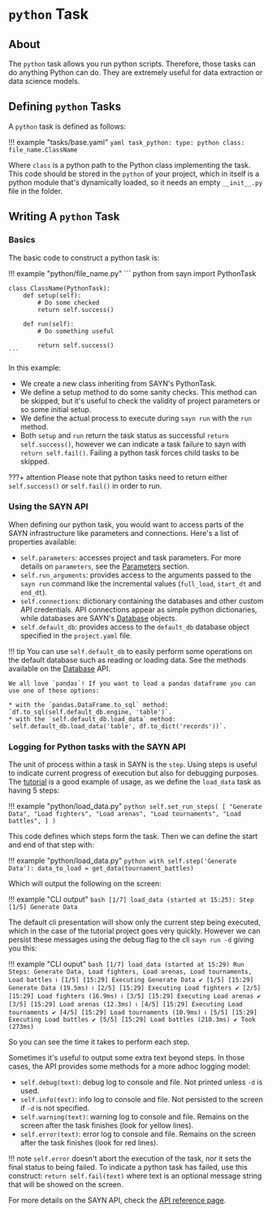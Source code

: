 # `python` Task

## About

The `python` task allows you run python scripts. Therefore, those tasks can do anything Python can
do. They are extremely useful for data extraction or data science models.

## Defining `python` Tasks

A `python` task is defined as follows:

!!! example "tasks/base.yaml"
    ```yaml
    task_python:
      type: python
      class: file_name.ClassName
    ```

Where `class` is a python path to the Python class implementing the task. This code should be stored in the
`python` of your project, which in itself is a python module that's dynamically loaded, so it needs an empty
`__init__.py` file in the folder.

## Writing A `python` Task

### Basics

The basic code to construct a python task is:

!!! example "python/file_name.py"
    ``` python
    from sayn import PythonTask

    class ClassName(PythonTask):
        def setup(self):
            # Do some checked
            return self.success()

        def run(self):
            # Do something useful

            return self.success()
    ```

In this example:

* We create a new class inheriting from SAYN's PythonTask.
* We define a setup method to do some sanity checks. This method can be skipped, but it's
  useful to check the validity of project parameters or so some initial setup.
* We define the actual process to execute during `sayn run` with the `run` method.
* Both `setup` and `run` return the task status as successful `return self.success()`, however
  we can indicate a task failure to sayn with `return self.fail()`. Failing a python task
  forces child tasks to be skipped.

???+ attention
     Please note that python tasks need to return either `self.success()` or `self.fail()` in order to run.

### Using the SAYN API

When defining our python task, you would want to access parts of the SAYN infrastructure like
parameters and connections. Here's a list of properties available:

* `self.parameters`: accesses project and task parameters. For more details on `parameters`,
  see the [Parameters](../parameters.md) section.
* `self.run_arguments`: provides access to the arguments passed to the `sayn run` command like
  the incremental values (`full_load`, `start_dt` and `end_dt`).
* `self.connections`: dictionary containing the databases and other custom API credentials. API
  connections appear as simple python dictionaries, while databases are SAYN's [Database](../api/database.md)
  objects.
* `self.default_db`: provides access to the `default_db` database object specified in the `project.yaml` file.

!!! tip
    You can use `self.default_db` to easily perform some operations on the default database such as reading or loading data. See the methods available on the [Database](../api/database.md) API.

    We all love `pandas`! If you want to load a pandas dataframe you can use one of these options:

    * with the `pandas.DataFrame.to_sql` method: `df.to_sql(self.default_db.engine, 'table')`.
    * with the `self.default_db.load_data` method: `self.default_db.load_data('table', df.to_dict('records'))`.

### Logging for Python tasks with the SAYN API

The unit of process within a task in SAYN is the `step`. Using steps is useful to indicate current
progress of execution but also for debugging purposes. The [tutorial](../tutorials/tutorial_part1.md)
is a good example of usage, as we define the `load_data` task as having 5 steps:

!!! example "python/load_data.py"
    ```python
       self.set_run_steps(
           [
               "Generate Data",
               "Load fighters",
               "Load arenas",
               "Load tournaments",
               "Load battles",
           ]
       )
    ```

This code defines which steps form the task. Then we can define the start and end
of that step with:

!!! example "python/load_data.py"
    ```python
    with self.step('Generate Data'):
        data_to_load = get_data(tournament_battles)
    ```

Which will output the following on the screen:

!!! example "CLI output"
    ```bash
    [1/7] load_data (started at 15:25): Step [1/5] Generate Data
    ```

The default cli presentation will show only the current step being executed, which in the
case of the tutorial project goes very quickly. However we can persist these messages using
the debug flag to the cli `sayn run -d` giving you this:

!!! example "CLI ouput"
    ```bash
    [1/7] load_data (started at 15:29)
      Run Steps: Generate Data, Load fighters, Load arenas, Load tournaments, Load battles
      ℹ [1/5] [15:29] Executing Generate Data
      ✔ [1/5] [15:29] Generate Data (19.5ms)
      ℹ [2/5] [15:29] Executing Load fighters
      ✔ [2/5] [15:29] Load fighters (16.9ms)
      ℹ [3/5] [15:29] Executing Load arenas
      ✔ [3/5] [15:29] Load arenas (12.3ms)
      ℹ [4/5] [15:29] Executing Load tournaments
      ✔ [4/5] [15:29] Load tournaments (10.9ms)
      ℹ [5/5] [15:29] Executing Load battles
      ✔ [5/5] [15:29] Load battles (210.3ms)
    ✔ Took (273ms)
    ```

So you can see the time it takes to perform each step.

Sometimes it's useful to output some extra text beyond steps. In those cases, the API provides
some methods for a more adhoc logging model:

* `self.debug(text)`: debug log to console and file. Not printed unless `-d` is used.
* `self.info(text)`: info log to console and file. Not persisted to the screen if `-d` is not specified.
* `self.warning(text)`: warning log to console and file. Remains on the screen after the task finishes (look for yellow lines).
* `self.error(text)`: error log to console and file. Remains on the screen after the task finishes (look for red lines).

!!! note
    `self.error` doesn't abort the execution of the task, nor it sets the final status to being failed.
    To indicate a python task has failed, use this construct: `return self.fail(text)` where text
    is an optional message string that will be showed on the screen.

For more details on the SAYN API, check the [API reference page](../api/python_task.md).

